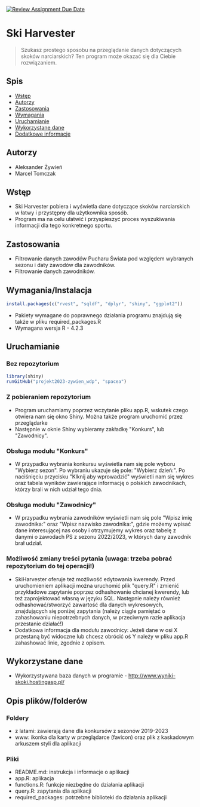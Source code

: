 [![Review Assignment Due Date](https://classroom.github.com/assets/deadline-readme-button-8d59dc4de5201274e310e4c54b9627a8934c3b88527886e3b421487c677d23eb.svg)](https://classroom.github.com/a/tauthlex)

# Ski Harvester
> Szukasz prostego sposobu na przeglądanie danych dotyczących skoków narciarskich? Ten program może okazać się dla Ciebie rozwiązaniem.

## Spis
* [Wstęp](#wstęp)
* [Autorzy](#autorzy)
* [Zastosowania](#zastosowania)
* [Wymagania](#wymagania)
* [Uruchamianie](#uruchamianie)
* [Wykorzystane dane](#wykorzystane-dane)
* [Dodatkowe informacje](#dodatkowe-informacje)

## Autorzy
- Aleksander Żywień
- Marcel Tomczak

## Wstęp
- Ski Harvester pobiera i wyświetla dane dotyczące skoków narciarskich w łatwy i przystępny dla użytkownika sposób.
- Program ma na celu ułatwić i przyspieszyć proces wyszukiwania informacji dla tego konkretnego sportu.


## Zastosowania
- Filtrowanie danych zawodów Pucharu Świata pod względem wybranych sezonu i daty zawodów dla zawodników.
- Filtrowanie danych zawodników.


## Wymagania/Instalacja

```r
install.packages(c("rvest", "sqldf", "dplyr", "shiny", "ggplot2"))
```

- Pakiety wymagane do poprawnego działania programu znajdują się także w pliku required_packages.R
- Wymagana wersja R - 4.2.3

## Uruchamianie

### Bez repozytorium

```r
library(shiny)
runGitHub("projekt2023-zywien_wdp", "spacea")
```
### Z pobieraniem repozytorium

- Program uruchamiamy poprzez wczytanie pliku app.R, wskutek czego otwiera nam się okno Shiny. Można także program uruchomić przez przeglądarke
- Następnie w oknie Shiny wybieramy zakładkę "Konkurs", lub "Zawodnicy".
### Obsługa modułu "Konkurs"
- W przypadku wybrania konkursu wyświetla nam się pole wyboru "Wybierz sezon". Po wybraniu ukazuje się pole: "Wybierz dzień:". Po naciśnięciu przycisku "Klknij aby wprowadzić" wyświetli nam się wykres oraz tabela wyników zawierające informację o polskich zawodnikach, którzy brali w nich udział tego dnia.
### Obsługa modułu "Zawodnicy"
- W przypadku wybrania zawodników wyświetli nam się pole "Wpisz imię zawodnika:" oraz "Wpisz nazwisko zawodnika:", gdzie możemy wpisać dane interesującej nas osoby i otrzymujemy wykres oraz tabelę z danymi o zawodach PS z sezonu 2022/2023, w których dany zawodnik brał udział.
### Możliwość zmiany treści pytania (uwaga: trzeba pobrać repozytorium do tej operacji!)
- SkiHarvester oferuje też możliwość edytowania kwerendy. Przed uruchomieniem aplikacji można uruchomić plik "query.R" i zmienić przykładowe zapytanie poprzez odhashowanie chcianej kwerendy, lub też zaprojektować własną w języku SQL. Następnie należy również odhashować/stworzyć zawartość dla danych wykresowych, znajdujących się poniżej zapytania (należy ciągle pamiętać o zahashowaniu niepotrzebnych danych, w przeciwnym razie aplikacja przestanie działać!)
- Dodatkowa informacja dla modułu zawodnicy: Jeżeli dane w osi X przestaną być widoczne lub chcesz obrócić oś Y należy w pliku app.R zahashować linie, zgodnie z opisem.


## Wykorzystane dane
- Wykorzystywana baza danych w programie - http://www.wyniki-skoki.hostingasp.pl/

## Opis plików/folderów
### Foldery
- z latami: zawierają dane dla konkursów z sezonów 2019-2023
- www: ikonka dla karty w przeglądarce (favicon) oraz plik z kaskadowym arkuszem styli dla aplikacji
### Pliki
- README.md: instrukcja i informacje o aplikacji
- app.R: aplikacja
- functions.R: funkcje niezbędne do działania aplikacji
- query.R: zapytania dla aplikacji
- required_packages: potrzebne biblioteki do działania aplikacji
